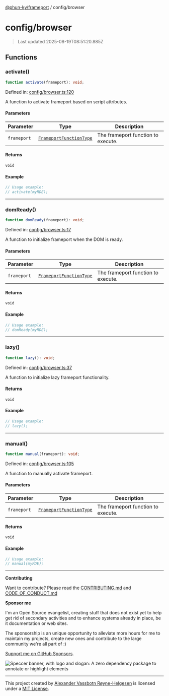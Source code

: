 [@phun-ky/frameport](../README.md) / config/browser

# config/browser

> Last updated 2025-08-19T08:51:20.885Z

## Functions

### activate()

```ts
function activate(frameport): void;
```

Defined in: [config/browser.ts:120](https://github.com/phun-ky/frameport/blob/main/src/config/browser.ts#L120)

A function to activate frameport based on script attributes.

#### Parameters

| Parameter   | Type                                                         | Description                        |
| ----------- | ------------------------------------------------------------ | ---------------------------------- |
| `frameport` | [`FrameportFunctionType`](../types.md#frameportfunctiontype) | The frameport function to execute. |

#### Returns

`void`

#### Example

```ts
// Usage example:
// activate(myRDE);
```

---

### domReady()

```ts
function domReady(frameport): void;
```

Defined in: [config/browser.ts:17](https://github.com/phun-ky/frameport/blob/main/src/config/browser.ts#L17)

A function to initialize frameport when the DOM is ready.

#### Parameters

| Parameter   | Type                                                         | Description                        |
| ----------- | ------------------------------------------------------------ | ---------------------------------- |
| `frameport` | [`FrameportFunctionType`](../types.md#frameportfunctiontype) | The frameport function to execute. |

#### Returns

`void`

#### Example

```ts
// Usage example:
// domReady(myRDE);
```

---

### lazy()

```ts
function lazy(): void;
```

Defined in: [config/browser.ts:37](https://github.com/phun-ky/frameport/blob/main/src/config/browser.ts#L37)

A function to initialize lazy frameport functionality.

#### Returns

`void`

#### Example

```ts
// Usage example:
// lazy();
```

---

### manual()

```ts
function manual(frameport): void;
```

Defined in: [config/browser.ts:105](https://github.com/phun-ky/frameport/blob/main/src/config/browser.ts#L105)

A function to manually activate frameport.

#### Parameters

| Parameter   | Type                                                         | Description                        |
| ----------- | ------------------------------------------------------------ | ---------------------------------- |
| `frameport` | [`FrameportFunctionType`](../types.md#frameportfunctiontype) | The frameport function to execute. |

#### Returns

`void`

#### Example

```ts
// Usage example:
// manual(myRDE);
```

---

**Contributing**

Want to contribute? Please read the [CONTRIBUTING.md](https://github.com/phun-ky/frameport/blob/main/CONTRIBUTING.md) and [CODE_OF_CONDUCT.md](https://github.com/phun-ky/frameport/blob/main/CODE_OF_CONDUCT.md)

**Sponsor me**

I'm an Open Source evangelist, creating stuff that does not exist yet to help get rid of secondary activities and to enhance systems already in place, be it documentation or web sites.

The sponsorship is an unique opportunity to alleviate more hours for me to maintain my projects, create new ones and contribute to the large community we're all part of :)

[Support me on GitHub Sponsors](https://github.com/sponsors/phun-ky).

![Speccer banner, with logo and slogan: A zero dependency package to annotate or highlight elements](https://github.com/phun-ky/frameport/blob/main/public/frameport-banner.png?raw=true)

---

This project created by [Alexander Vassbotn Røyne-Helgesen](http://phun-ky.net) is licensed under a [MIT License](https://choosealicense.com/licenses/mit/).
